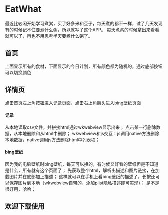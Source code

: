 # EatWhat
最近比较闲开始学习煮粥，买了好多米和豆子，每天煮的都不一样，试了几天发现有的时候记不住要煮什么粥，所以就写了这个APP。
每天煮粥的时候拿出来看看就可以了，再也不用思考半天要煮什么粥了。

## 首页
上面显示所有的食材，下面显示的今日计划，所有颜色都为随机的，通过底部按钮可以切换颜色

## 详情页
点击首页左上角按钮进入记录页面，点击右上角箭头进入bing壁纸页面
#### 记录
从本地读取csv文件，并拼接html通过wkwebview显示出来；
点击某一行删除数据，从本地删除和从html中删除；
wkwebview和js交互：js调用native方法删除本地数据，native调用js方法删除html中列表项；
#### bing壁纸
因为我的电脑壁纸时bing壁纸，每天可以换的，有时候又好看的壁纸但是不知道是什么，所有就有这个页面了；
先获取整个html，解析出描述和图片链接，在加载图片并在底部加上描述；
这样就可以在手机上看bing壁纸的描述了，长按还可以保存图片到本地（wkwebview自带的，添加plist隐私描述即可实现）；
是不是很好用，哈哈；

## 欢迎下载使用
